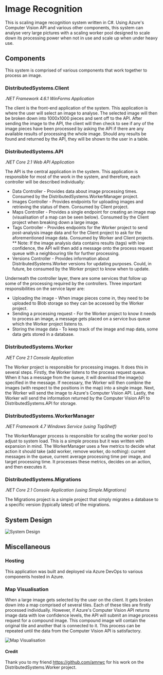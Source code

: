 # Image Recognition

This is scaling image recognition system written in C#. Using Azure's Computer Vision API and various other components, this system can analyse very large pictures with a scaling worker pool designed to scale down its processing power when not in use and scale up when under heavy use.

## Components

This system is comprised of various components that work together to process an image.

### DistributedSystems.Client

_.NET Framework 4.6.1 WinForms Application_

The client is the front-end application of the system. This application is where the user will select an image to analyse. The selected image will then be broken down into 1000x1000 pieces and sent off to the API. After sending the image to the API, the client will then check to see if any of the image pieces have been processed by asking the API if there are any available results of processing the whole image. Should any results be found and returned by the API, they will be shown to the user in a table.

### DistributedSystems.API

_.NET Core 2.1 Web API Application_

The API is the central application in the system. This application is responsible for most of the work in the system, and therefore, each controller will be described individually:
* Data Controller - Provides data about image processing times. Consumed by the DistributedSystems.WorkerManager project. 
* Images Controller - Provides endpoints for uploading images and retrieving the status of them. Consumed by Client project.
* Maps Controller - Provides a single endpoint for creating an image map (visualisation of a map can be seen below). Consumed by the Client project when breaking down a large image.
* Tags Controller - Provides endpoints for the Worker project to send post-analysis image data and for the Client project to ask for the aforementioned image data. Consumed by Worker and Client projects.
** Note: If the image analysis data contains results (tags) with low confidence, the API will then add a message onto the process request queue with a neighbouring tile for further processing.
* Versions Controller - Provides information about DistributedSystems.Worker versions for updating purposes. Could, in future, be consumed by the Worker project to know when to update.

Underneath the controller layer, there are some services that follow up some of the processing required by the controllers. Three important responsibilities on the service layer are:
* Uploading the image - When image pieces come in, they need to be uploaded to Blob storage so they can be accessed by the Worker project.
* Sending a processing request - For the Worker project to know it needs to process an image, a message gets placed on a service bus queue which the Worker project listens to.
* Storing the image data - To keep track of the image and map data, some data gets stored in a database.

### DistributedSystems.Worker

_.NET Core 2.1 Console Application_

The Worker project is responsible for processing images. It does this in several steps. Firstly, the Worker listens to the process request queue. When it has a message from the queue, it will download the image(s) specified in the message. If necessary, the Worker will then combine the images (with respect to the positions in the map) into a single image. Next, the Worker will send the image to Azure's Computer Vision API. Lastly, the Worker will send the information returned by the Computer Vision API to DistributedSystems.API for storage.

### DistributedSystems.WorkerManager

_.NET Framework 4.7 Windows Service (using TopShelf)_

The WorkerManager process is responsible for scaling the worker pool to adjust to system load. This is a simple process but it was written with expansion in mind. The WorkerManager uses a few metrics to decide what action it should take (add worker, remove worker, do nothing): current messages in the queue, current average processing time per image, and target processing time. It processes these metrics, decides on an action, and then executes it.

### DistributedSystems.Migrations

_.NET Core 2.1 Console Application (using Simple.Migrations)_

The Migrations project is a simple project that simply migrates a database to a specific version (typically latest) of the migrations.

## System Design

![System Design](https://github.com/faibz/image-recognition/blob/master/systemdesign.png "System Design")

## Miscellaneous

### Hosting

This application was built and deployed via Azure DevOps to various components hosted in Azure.

### Map Visualisation

When a large image gets selected by the user on the client. It gets broken down into a map comprised of several tiles. Each of these tiles are firstly processed individually. However, if Azure's Computer Vision API returns image data with low confidence levels, the API will submit an image process request for a compound image. This compound image will contain the original tile and another that is connected to it. This process can be repeated until the data from the Computer Vision API is satisfactory.

![Map Visualisation](https://github.com/faibz/image-recognition/blob/master/mapvisualisation.png "Map Visualisation")

#### Credit

Thank you to my friend https://github.com/amrwc for his work on the DistributedSystems.Worker project.
